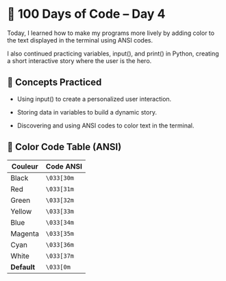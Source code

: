 # 🚀 100 Days of Code – Day 4

Today, I learned how to make my programs more lively by adding color to the text displayed in the terminal using ANSI codes.

I also continued practicing variables, input(), and print() in Python, creating a short interactive story where the user is the hero.

## 🎯 Concepts Practiced

- Using input() to create a personalized user interaction.

- Storing data in variables to build a dynamic story.

- Discovering and using ANSI codes to color text in the terminal.

## 🎨 Color Code Table (ANSI)

| Couleur                              | Code ANSI  |
| ------------------------------------ | ---------- |
| Black                                | `\033[30m` |
| Red                                  | `\033[31m` |
| Green                                | `\033[32m` |
| Yellow                               | `\033[33m` |
| Blue                                 | `\033[34m` |
| Magenta                              | `\033[35m` |
| Cyan                                 | `\033[36m` |
| White                                | `\033[37m` |
| **Default**                          | `\033[0m`  |
